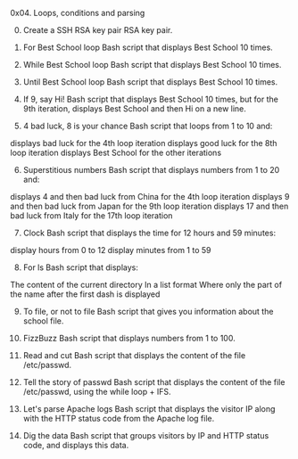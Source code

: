 0x04. Loops, conditions and parsing

0. Create a SSH RSA key pair
RSA key pair.

1. For Best School loop
Bash script that displays Best School 10 times.

2. While Best School loop
Bash script that displays Best School 10 times.

3. Until Best School loop
Bash script that displays Best School 10 times.

4. If 9, say Hi!
Bash script that displays Best School 10 times, but for the 9th iteration, displays Best School and then Hi on a new line.

5. 4 bad luck, 8 is your chance
Bash script that loops from 1 to 10 and:

displays bad luck for the 4th loop iteration
displays good luck for the 8th loop iteration
displays Best School for the other iterations

6. Superstitious numbers
Bash script that displays numbers from 1 to 20 and:

displays 4 and then bad luck from China for the 4th loop iteration
displays 9 and then bad luck from Japan for the 9th loop iteration
displays 17 and then bad luck from Italy for the 17th loop iteration

7. Clock
Bash script that displays the time for 12 hours and 59 minutes:

display hours from 0 to 12
display minutes from 1 to 59

8. For ls
Bash script that displays:

The content of the current directory
In a list format
Where only the part of the name after the first dash is displayed 

9. To file, or not to file
Bash script that gives you information about the school file.

10. FizzBuzz
Bash script that displays numbers from 1 to 100.

11. Read and cut
Bash script that displays the content of the file /etc/passwd.

12. Tell the story of passwd
Bash script that displays the content of the file /etc/passwd, using the while loop + IFS.

13. Let's parse Apache logs
Bash script that displays the visitor IP along with the HTTP status code from the Apache log file.

14. Dig the data
Bash script that groups visitors by IP and HTTP status code, and displays this data.

